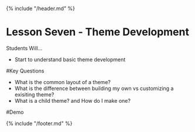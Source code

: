 {% include "/header.md" %}

# Lesson Seven - Theme Development

Students Will...
* Start to understand basic theme development

#Key Questions
* What is the common layout of a theme?
* What is the difference between building my own vs customizing a exisiting theme?
* What is a child theme? and How do I make one?


#Demo

   

{% include "/footer.md" %}
